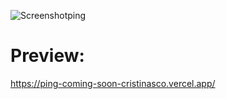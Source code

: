 ![Screenshotping](https://user-images.githubusercontent.com/77617593/115728790-18face80-a385-11eb-8a96-584ecb67806b.png)
# Preview:
https://ping-coming-soon-cristinasco.vercel.app/
